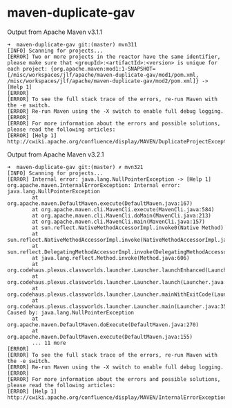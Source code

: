 maven-duplicate-gav
===================

Output from Apache Maven v3.1.1

    ➜  maven-duplicate-gav git:(master) mvn311 
    [INFO] Scanning for projects...
    [ERROR] Two or more projects in the reactor have the same identifier, please make sure that <groupId>:<artifactId>:<version> is unique for each project: {org.apache.maven:mod1:1-SNAPSHOT=[/misc/workspaces/jlf/apache/maven-duplicate-gav/mod1/pom.xml, /misc/workspaces/jlf/apache/maven-duplicate-gav/mod2/pom.xml]} -> [Help 1]
    [ERROR] 
    [ERROR] To see the full stack trace of the errors, re-run Maven with the -e switch.
    [ERROR] Re-run Maven using the -X switch to enable full debug logging.
    [ERROR] 
    [ERROR] For more information about the errors and possible solutions, please read the following articles:
    [ERROR] [Help 1] http://cwiki.apache.org/confluence/display/MAVEN/DuplicateProjectException

Output from Apache Maven v3.2.1

    ➜  maven-duplicate-gav git:(master) ✗ mvn321 
    [INFO] Scanning for projects...
    [ERROR] Internal error: java.lang.NullPointerException -> [Help 1]
    org.apache.maven.InternalErrorException: Internal error: java.lang.NullPointerException
            at org.apache.maven.DefaultMaven.execute(DefaultMaven.java:167)
            at org.apache.maven.cli.MavenCli.execute(MavenCli.java:584)
            at org.apache.maven.cli.MavenCli.doMain(MavenCli.java:213)
            at org.apache.maven.cli.MavenCli.main(MavenCli.java:157)
            at sun.reflect.NativeMethodAccessorImpl.invoke0(Native Method)
            at sun.reflect.NativeMethodAccessorImpl.invoke(NativeMethodAccessorImpl.java:57)
            at sun.reflect.DelegatingMethodAccessorImpl.invoke(DelegatingMethodAccessorImpl.java:43)
            at java.lang.reflect.Method.invoke(Method.java:606)
            at org.codehaus.plexus.classworlds.launcher.Launcher.launchEnhanced(Launcher.java:289)
            at org.codehaus.plexus.classworlds.launcher.Launcher.launch(Launcher.java:229)
            at org.codehaus.plexus.classworlds.launcher.Launcher.mainWithExitCode(Launcher.java:415)
            at org.codehaus.plexus.classworlds.launcher.Launcher.main(Launcher.java:356)
    Caused by: java.lang.NullPointerException
            at org.apache.maven.DefaultMaven.doExecute(DefaultMaven.java:270)
            at org.apache.maven.DefaultMaven.execute(DefaultMaven.java:155)
            ... 11 more
    [ERROR] 
    [ERROR] To see the full stack trace of the errors, re-run Maven with the -e switch.
    [ERROR] Re-run Maven using the -X switch to enable full debug logging.
    [ERROR] 
    [ERROR] For more information about the errors and possible solutions, please read the following articles:
    [ERROR] [Help 1] http://cwiki.apache.org/confluence/display/MAVEN/InternalErrorException
